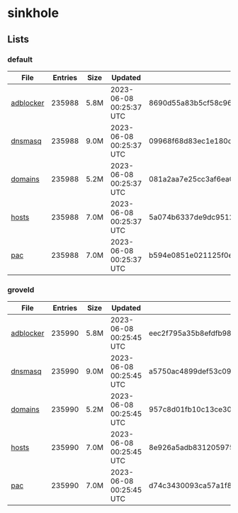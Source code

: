 # sinkhole

## Lists

### default

|File|Entries|Size|Updated|Hash|
|-|-|-|-|-|
|[adblocker](https://raw.githubusercontent.com/groveld/sinkhole/lists/default/adblocker.txt)|235988|5.8M|2023-06-08 00:25:37 UTC|8690d55a83b5cf58c96da615a2b9ca801141cafbe7bdab9e537844a685233444|
|[dnsmasq](https://raw.githubusercontent.com/groveld/sinkhole/lists/default/dnsmasq.txt)|235988|9.0M|2023-06-08 00:25:37 UTC|09968f68d83ec1e180c395b2b7e437ee9283c705ff9474920e57b59a6a46130c|
|[domains](https://raw.githubusercontent.com/groveld/sinkhole/lists/default/domains.txt)|235988|5.2M|2023-06-08 00:25:37 UTC|081a2aa7e25cc3af6ea0aba24f7ade8bca8c0ea12b2d5d5da59c2a4ab14c3d3f|
|[hosts](https://raw.githubusercontent.com/groveld/sinkhole/lists/default/hosts.txt)|235988|7.0M|2023-06-08 00:25:37 UTC|5a074b6337de9dc9512432cc6b958ae95b5c35b7a4f5f7051332ef6820208d69|
|[pac](https://raw.githubusercontent.com/groveld/sinkhole/lists/default/pac.txt)|235988|7.0M|2023-06-08 00:25:37 UTC|b594e0851e021125f0e5ba377ec9e9ea86f76c63b132717a6842b5b2acea6f5c|

### groveld

|File|Entries|Size|Updated|Hash|
|-|-|-|-|-|
|[adblocker](https://raw.githubusercontent.com/groveld/sinkhole/lists/groveld/adblocker.txt)|235990|5.8M|2023-06-08 00:25:45 UTC|eec2f795a35b8efdfb98251b80ba4ee1a96f75f4ee11deece3bf844ed5340099|
|[dnsmasq](https://raw.githubusercontent.com/groveld/sinkhole/lists/groveld/dnsmasq.txt)|235990|9.0M|2023-06-08 00:25:45 UTC|a5750ac4899def53c09179cce0fcbcedace9dd2568c0e9db33554b1ea9ac1879|
|[domains](https://raw.githubusercontent.com/groveld/sinkhole/lists/groveld/domains.txt)|235990|5.2M|2023-06-08 00:25:45 UTC|957c8d01fb10c13ce306b7315b128592e888e1d8249efc7b4ee340b9c35b49b8|
|[hosts](https://raw.githubusercontent.com/groveld/sinkhole/lists/groveld/hosts.txt)|235990|7.0M|2023-06-08 00:25:45 UTC|8e926a5adb8312059752191450014908e85adf9fe37b4aaeebc3d2b1ba24033d|
|[pac](https://raw.githubusercontent.com/groveld/sinkhole/lists/groveld/pac.txt)|235990|7.0M|2023-06-08 00:25:45 UTC|d74c3430093ca57a1f823c4046eb808161717c7e92d988ed15ca21c4cd9201d1|
